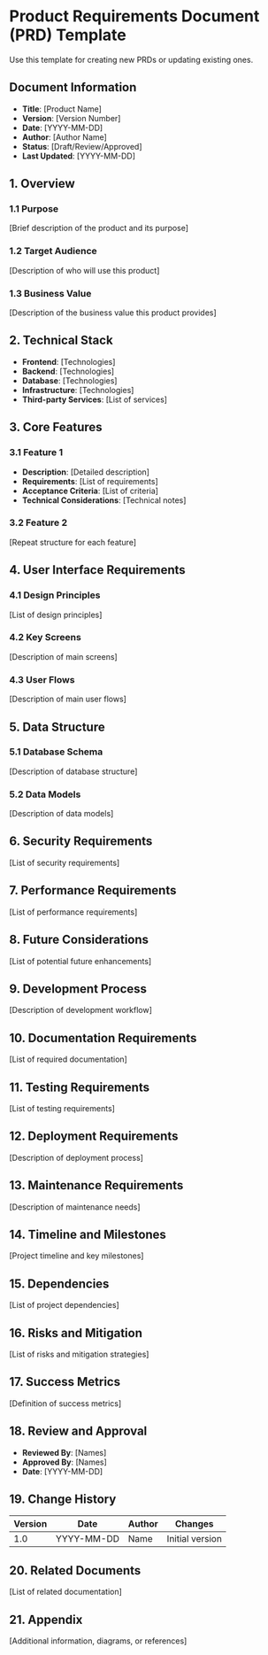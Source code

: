 # Product Requirements Document (PRD) Template
Use this template for creating new PRDs or updating existing ones.

## Document Information
- **Title**: [Product Name]
- **Version**: [Version Number]
- **Date**: [YYYY-MM-DD]
- **Author**: [Author Name]
- **Status**: [Draft/Review/Approved]
- **Last Updated**: [YYYY-MM-DD]

## 1. Overview
### 1.1 Purpose
[Brief description of the product and its purpose]

### 1.2 Target Audience
[Description of who will use this product]

### 1.3 Business Value
[Description of the business value this product provides]

## 2. Technical Stack
- **Frontend**: [Technologies]
- **Backend**: [Technologies]
- **Database**: [Technologies]
- **Infrastructure**: [Technologies]
- **Third-party Services**: [List of services]

## 3. Core Features
### 3.1 Feature 1
- **Description**: [Detailed description]
- **Requirements**: [List of requirements]
- **Acceptance Criteria**: [List of criteria]
- **Technical Considerations**: [Technical notes]

### 3.2 Feature 2
[Repeat structure for each feature]

## 4. User Interface Requirements
### 4.1 Design Principles
[List of design principles]

### 4.2 Key Screens
[Description of main screens]

### 4.3 User Flows
[Description of main user flows]

## 5. Data Structure
### 5.1 Database Schema
[Description of database structure]

### 5.2 Data Models
[Description of data models]

## 6. Security Requirements
[List of security requirements]

## 7. Performance Requirements
[List of performance requirements]

## 8. Future Considerations
[List of potential future enhancements]

## 9. Development Process
[Description of development workflow]

## 10. Documentation Requirements
[List of required documentation]

## 11. Testing Requirements
[List of testing requirements]

## 12. Deployment Requirements
[Description of deployment process]

## 13. Maintenance Requirements
[Description of maintenance needs]

## 14. Timeline and Milestones
[Project timeline and key milestones]

## 15. Dependencies
[List of project dependencies]

## 16. Risks and Mitigation
[List of risks and mitigation strategies]

## 17. Success Metrics
[Definition of success metrics]

## 18. Review and Approval
- **Reviewed By**: [Names]
- **Approved By**: [Names]
- **Date**: [YYYY-MM-DD]

## 19. Change History
| Version | Date | Author | Changes |
|---------|------|---------|---------|
| 1.0 | YYYY-MM-DD | Name | Initial version |

## 20. Related Documents
[List of related documentation]

## 21. Appendix
[Additional information, diagrams, or references] 